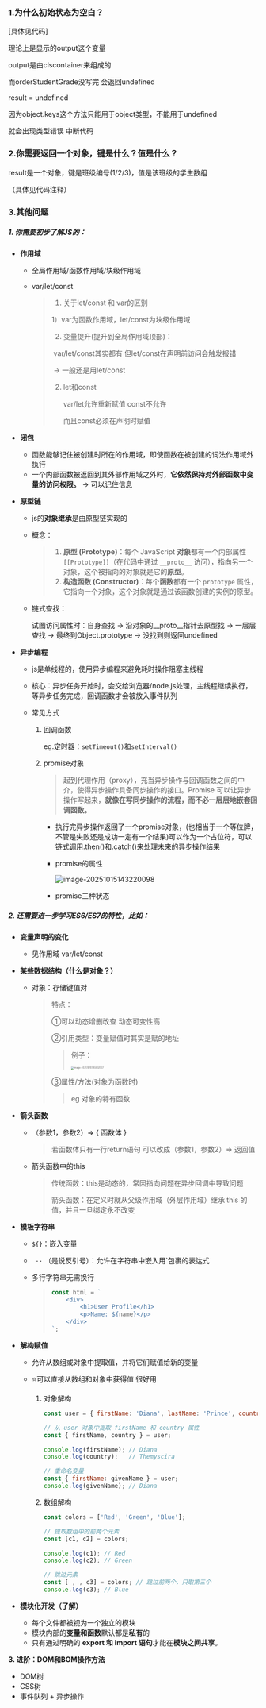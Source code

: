 ### 1.为什么初始状态为空白？

[具体见代码]

理论上是显示的output这个变量

output是由clscontainer来组成的

而orderStudentGrade没写完 会返回undefined

result = undefined

因为object.keys这个方法只能用于object类型，不能用于undefined

就会出现类型错误 中断代码

### 2.你需要返回一个对象，键是什么？值是什么？

result是一个对象，键是班级编号(1/2/3)，值是该班级的学生数组

（具体见代码注释）

### 3.其他问题

##### 1. **你需要初步了解JS的：**

- **作用域**

  - 全局作用域/函数作用域/块级作用域

  - var/let/const

    > 1. 关于let/const 和 var的区别
    >
    > 1）var为函数作用域，let/const为块级作用域
    >
    > 2) 变量提升(提升到全局作用域顶部)：
    >
    > ​     var/let/const其实都有 但let/const在声明前访问会触发报错
    >
    > ​     → 一般还是用let/const
    >
    > 2. let和const
    >
    >    var/let允许重新赋值 const不允许
    >
    >    而且const必须在声明时赋值

- **闭包**

  - 函数能够记住被创建时所在的作用域，即使函数在被创建的词法作用域外执行
  - 一个内部函数被返回到其外部作用域之外时，**它依然保持对外部函数中变量的访问权限。** → 可以记住信息

- **原型链**

  - js的**对象继承**是由原型链实现的

  - 概念：

    > 1. **原型 (Prototype)**：每个 JavaScript **对象**都有一个内部属性 `[[Prototype]]`（在代码中通过 `__proto__` 访问），指向另一个对象，这个被指向的对象就是它的**原型**。
    > 2. **构造函数 (Constructor)**：每个**函数**都有一个 `prototype` 属性，它指向一个对象，这个对象就是通过该函数创建的实例的原型。

  - 链式查找：

    试图访问属性时：自身查找 → 沿对象的__proto__指针去原型找 → 一层层查找 → 最终到Object.prototype → 没找到则返回undefined

- **异步编程**

  - js是单线程的，使用异步编程来避免耗时操作阻塞主线程

  - 核心：异步任务开始时，会交给浏览器/node.js处理，主线程继续执行，等异步任务完成，回调函数才会被放入事件队列

  - 常见方式

    1. 回调函数

       eg.定时器：`setTimeout()`和`setInterval()`

    2. promise对象

       > 起到代理作用（proxy），充当异步操作与回调函数之间的中介，使得异步操作具备同步操作的接口。Promise 可以让异步操作写起来，**就像在写同步操作的流程，而不必一层层地嵌套回调函数。**

       - 执行完异步操作返回了一个promise对象，(也相当于一个等位牌，不管是失败还是成功一定有一个结果)可以作为一个占位符，可以链式调用.then()和.catch()来处理未来的异步操作结果

       - promise的属性

         ![image-20251015143220098](images/image-20251015143220098.png)

       - promise三种状态

##### 2. **还需要进一步学习ES6/ES7的特性，比如：**

- **变量声明的变化**

  - 见作用域 var/let/const

- **某些数据结构（什么是对象？）**

  - 对象：存储键值对

    > 特点：
    >
    > ①可以动态增删改查 动态可变性高
    >
    > ②引用类型：变量赋值时其实是赋的地址
    >
    > > 例子：
    > >
    > > <img src="images/image-20251015135902567.png" alt="image-20251015135902567" style="zoom:33%;" />
    >
    > ③属性/方法(对象为函数时)
    >
    > > eg 对象的特有函数

- **箭头函数**

  - （参数1，参数2）=> { 函数体 }

    > 若函数体只有一行return语句 可以改成（参数1，参数2）=> 返回值

  - 箭头函数中的this

    > 传统函数：this是动态的，常因指向问题在异步回调中导致问题
    >
    > 箭头函数：在定义时就从父级作用域（外层作用域）继承 this 的值，并且一旦绑定永不改变

- **模板字符串**

  - `${}`：嵌入变量

  - ` ··` （是说反引号）：允许在字符串中嵌入用`包裹的表达式

  - 多行字符串无需换行

    > ```javascript
    > const html = `
    >     <div>
    >         <h1>User Profile</h1>
    >         <p>Name: ${name}</p>
    >     </div>
    > `;
    > ```

- **解构赋值**

  - 允许从数组或对象中提取值，并将它们赋值给新的变量

  - ⭐可以直接从数组和对象中获得值 很好用

    1. 对象解构

       ```JavaScript
       const user = { firstName: 'Diana', lastName: 'Prince', country: 'Themyscira' };
       
       // 从 user 对象中提取 firstName 和 country 属性
       const { firstName, country } = user;
       
       console.log(firstName); // Diana
       console.log(country);   // Themyscira
       
       // 重命名变量
       const { firstName: givenName } = user;
       console.log(givenName); // Diana
       ```

    2. 数组解构

       ```JavaScript
       const colors = ['Red', 'Green', 'Blue'];
       
       // 提取数组中的前两个元素
       const [c1, c2] = colors;
       
       console.log(c1); // Red
       console.log(c2); // Green
       
       // 跳过元素
       const [ , , c3] = colors; // 跳过前两个，只取第三个
       console.log(c3); // Blue
       ```

- **模块化开发（了解）**

  - 每个文件都被视为一个独立的模块
  - 模块内部的**变量和函数**默认都是**私有**的
  - 只有通过明确的 **export 和 import 语句**才能在**模块之间共享**。

**3. 进阶：DOM和BOM操作方法**

- DOM树 
- CSS树 
- 事件队列 + 异步操作 

